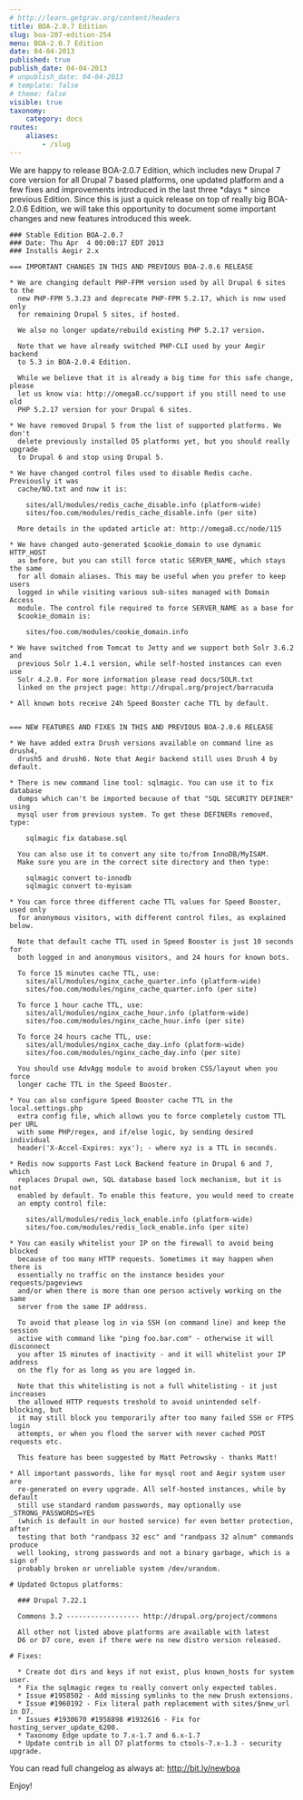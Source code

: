 ```yaml
---
# http://learn.getgrav.org/content/headers
title: BOA-2.0.7 Edition
slug: boa-207-edition-254
menu: BOA-2.0.7 Edition
date: 04-04-2013
published: true
publish_date: 04-04-2013
# unpublish_date: 04-04-2013
# template: false
# theme: false
visible: true
taxonomy:
    category: docs
routes:
    aliases:
        - /slug
---
```


 We are happy to release BOA-2.0.7 Edition, which includes new Drupal 7 core version for all Drupal 7 based platforms, one updated platform and a few fixes and improvements introduced in the last three \*days * since previous Edition. Since this is just a quick release on top of really big BOA-2.0.6 Edition, we will take this opportunity to document some important changes and new features introduced this week.

 
    ### Stable Edition BOA-2.0.7
    ### Date: Thu Apr  4 00:00:17 EDT 2013
    ### Installs Aegir 2.x
    
    === IMPORTANT CHANGES IN THIS AND PREVIOUS BOA-2.0.6 RELEASE
    
    * We are changing default PHP-FPM version used by all Drupal 6 sites to the
      new PHP-FPM 5.3.23 and deprecate PHP-FPM 5.2.17, which is now used only
      for remaining Drupal 5 sites, if hosted.
    
      We also no longer update/rebuild existing PHP 5.2.17 version.
    
      Note that we have already switched PHP-CLI used by your Aegir backend
      to 5.3 in BOA-2.0.4 Edition.
    
      While we believe that it is already a big time for this safe change, please
      let us know via: http://omega8.cc/support if you still need to use old
      PHP 5.2.17 version for your Drupal 6 sites.
    
    * We have removed Drupal 5 from the list of supported platforms. We don't
      delete previously installed D5 platforms yet, but you should really upgrade
      to Drupal 6 and stop using Drupal 5.
    
    * We have changed control files used to disable Redis cache. Previously it was
      cache/NO.txt and now it is:
    
        sites/all/modules/redis_cache_disable.info (platform-wide)
        sites/foo.com/modules/redis_cache_disable.info (per site)
    
      More details in the updated article at: http://omega8.cc/node/115
    
    * We have changed auto-generated $cookie_domain to use dynamic HTTP_HOST
      as before, but you can still force static SERVER_NAME, which stays the same
      for all domain aliases. This may be useful when you prefer to keep users
      logged in while visiting various sub-sites managed with Domain Access
      module. The control file required to force SERVER_NAME as a base for
      $cookie_domain is:
    
        sites/foo.com/modules/cookie_domain.info
    
    * We have switched from Tomcat to Jetty and we support both Solr 3.6.2 and
      previous Solr 1.4.1 version, while self-hosted instances can even use
      Solr 4.2.0. For more information please read docs/SOLR.txt
      linked on the project page: http://drupal.org/project/barracuda
    
    * All known bots receive 24h Speed Booster cache TTL by default.
    
    
    === NEW FEATURES AND FIXES IN THIS AND PREVIOUS BOA-2.0.6 RELEASE
    
    * We have added extra Drush versions available on command line as drush4,
      drush5 and drush6. Note that Aegir backend still uses Drush 4 by default.
    
    * There is new command line tool: sqlmagic. You can use it to fix database
      dumps which can't be imported because of that "SQL SECURITY DEFINER" using
      mysql user from previous system. To get these DEFINERs removed, type:
    
        sqlmagic fix database.sql
    
      You can also use it to convert any site to/from InnoDB/MyISAM.
      Make sure you are in the correct site directory and then type:
    
        sqlmagic convert to-innodb
        sqlmagic convert to-myisam
    
    * You can force three different cache TTL values for Speed Booster, used only
      for anonymous visitors, with different control files, as explained below.
    
      Note that default cache TTL used in Speed Booster is just 10 seconds for
      both logged in and anonymous visitors, and 24 hours for known bots.
    
      To force 15 minutes cache TTL, use:
        sites/all/modules/nginx_cache_quarter.info (platform-wide)
        sites/foo.com/modules/nginx_cache_quarter.info (per site)
    
      To force 1 hour cache TTL, use:
        sites/all/modules/nginx_cache_hour.info (platform-wide)
        sites/foo.com/modules/nginx_cache_hour.info (per site)
    
      To force 24 hours cache TTL, use:
        sites/all/modules/nginx_cache_day.info (platform-wide)
        sites/foo.com/modules/nginx_cache_day.info (per site)
    
      You should use AdvAgg module to avoid broken CSS/layout when you force
      longer cache TTL in the Speed Booster.
    
    * You can also configure Speed Booster cache TTL in the local.settings.php
      extra config file, which allows you to force completely custom TTL per URL
      with some PHP/regex, and if/else logic, by sending desired individual
      header('X-Accel-Expires: xyx'); - where xyz is a TTL in seconds.
    
    * Redis now supports Fast Lock Backend feature in Drupal 6 and 7, which
      replaces Drupal own, SQL database based lock mechanism, but it is not
      enabled by default. To enable this feature, you would need to create
      an empty control file:
    
        sites/all/modules/redis_lock_enable.info (platform-wide)
        sites/foo.com/modules/redis_lock_enable.info (per site)
    
    * You can easily whitelist your IP on the firewall to avoid being blocked
      because of too many HTTP requests. Sometimes it may happen when there is
      essentially no traffic on the instance besides your requests/pageviews
      and/or when there is more than one person actively working on the same
      server from the same IP address.
    
      To avoid that please log in via SSH (on command line) and keep the session
      active with command like "ping foo.bar.com" - otherwise it will disconnect
      you after 15 minutes of inactivity - and it will whitelist your IP address
      on the fly for as long as you are logged in.
    
      Note that this whitelisting is not a full whitelisting - it just increases
      the allowed HTTP requests treshold to avoid unintended self-blocking, but
      it may still block you temporarily after too many failed SSH or FTPS login
      attempts, or when you flood the server with never cached POST requests etc.
    
      This feature has been suggested by Matt Petrowsky - thanks Matt!
    
    * All important passwords, like for mysql root and Aegir system user are
      re-generated on every upgrade. All self-hosted instances, while by default
      still use standard random passwords, may optionally use _STRONG_PASSWORDS=YES
      (which is default in our hosted service) for even better protection, after
      testing that both "randpass 32 esc" and "randpass 32 alnum" commands produce
      well looking, strong passwords and not a binary garbage, which is a sign of
      probably broken or unreliable system /dev/urandom.
    
    # Updated Octopus platforms:
    
      ### Drupal 7.22.1
    
      Commons 3.2 ------------------ http://drupal.org/project/commons
    
      All other not listed above platforms are available with latest
      D6 or D7 core, even if there were no new distro version released.
    
    # Fixes:
    
      * Create dot dirs and keys if not exist, plus known_hosts for system user.
      * Fix the sqlmagic regex to really convert only expected tables.
      * Issue #1958502 - Add missing symlinks to the new Drush extensions.
      * Issue #1960192 - Fix literal path replacement with sites/$new_url in D7.
      * Issues #1930670 #1958898 #1932616 - Fix for hosting_server_update_6200.
      * Taxonomy Edge update to 7.x-1.7 and 6.x-1.7
      * Update contrib in all D7 platforms to ctools-7.x-1.3 - security upgrade.


 You can read full changelog as always at: http://bit.ly/newboa

Enjoy!